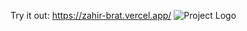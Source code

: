 Try it out: https://zahir-brat.vercel.app/
![Project Logo](https://upload.wikimedia.org/wikipedia/commons/thumb/6/60/Charli_XCX_-_Brat_%28album_cover%29.png/1200px-Charli_XCX_-_Brat_%28album_cover%29.png)
